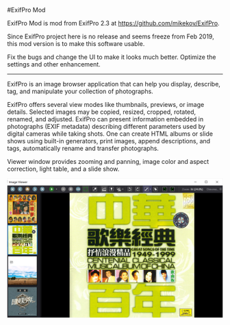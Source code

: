 #ExifPro Mod

ExifPro Mod is mod from ExifPro 2.3 at https://github.com/mikekov/ExifPro.

Since ExifPro project here is no release and seems freeze from Feb 2019, this mod version is to make this software usable.

Fix the bugs and change the UI to make it looks much better.
Optimize the settings and other enhancement.

--------------------------------------------------------------------------
ExifPro is an image browser application that can help you display, describe, tag, and manipulate your collection of photographs.

ExifPro offers several view modes like thumbnails, previews, or image details. Selected images may be copied, resized, cropped, rotated, renamed, and adjusted. ExifPro can present information embedded in photographs (EXIF metadata) describing different parameters used by digital cameras while taking shots. One can create HTML albums or slide shows using built-in generators, print images, append descriptions, and tags, automatically rename and transfer photographs.

Viewer window provides zooming and panning, image color and aspect correction, light table, and a slide show.

![alt text](info/screenshot.png "ExifPro: work in progress")

